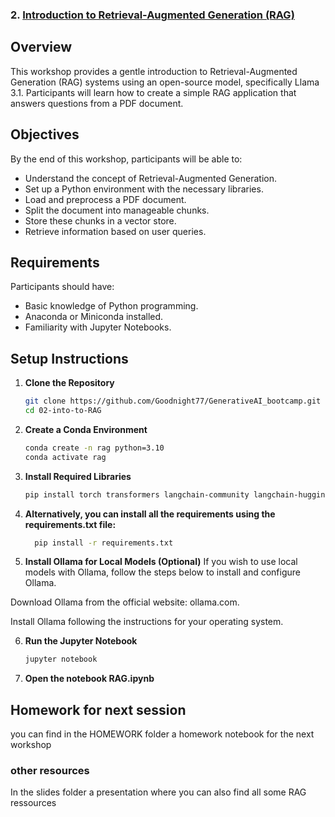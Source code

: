 ### 2. [Introduction to Retrieval-Augmented Generation (RAG)](02-into-to-RAG/)


## Overview

This workshop provides a gentle introduction to Retrieval-Augmented Generation (RAG) systems using an open-source model, specifically Llama 3.1. Participants will learn how to create a simple RAG application that answers questions from a PDF document.

## Objectives

By the end of this workshop, participants will be able to:

- Understand the concept of Retrieval-Augmented Generation.
- Set up a Python environment with the necessary libraries.
- Load and preprocess a PDF document.
- Split the document into manageable chunks.
- Store these chunks in a vector store.
- Retrieve information based on user queries.

## Requirements

Participants should have:

- Basic knowledge of Python programming.
- Anaconda or Miniconda installed.
- Familiarity with Jupyter Notebooks.

## Setup Instructions

1. **Clone the Repository**
   ```bash
   git clone https://github.com/Goodnight77/GenerativeAI_bootcamp.git
   cd 02-into-to-RAG
2. **Create a Conda Environment**
    ```bash
    conda create -n rag python=3.10
    conda activate rag
3. **Install Required Libraries**
    ```bash
    pip install torch transformers langchain-community langchain-huggingface notebook==7.1.2 pandas faiss-cpu scikit-learn
4. **Alternatively, you can install all the requirements using the requirements.txt file:**
    ```bash
      pip install -r requirements.txt
5. **Install Ollama for Local Models (Optional)**
If you wish to use local models with Ollama, follow the steps below to install and configure Ollama.

Download Ollama from the official website: ollama.com.

Install Ollama following the instructions for your operating system.

6. **Run the Jupyter Notebook**
    ```bash
    jupyter notebook
7. **Open the notebook RAG.ipynb**

## Homework for next session
you can find in the HOMEWORK folder a homework notebook for the next workshop 

### other resources
In the slides folder a presentation where you can also find all some RAG ressources 


